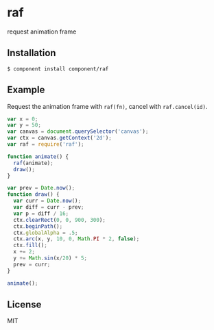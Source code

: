 
# raf

  request animation frame

## Installation

    $ component install component/raf

## Example

  Request the animation frame with `raf(fn)`, cancel with `raf.cancel(id)`.

```js
var x = 0;
var y = 50;
var canvas = document.querySelector('canvas');
var ctx = canvas.getContext('2d');
var raf = require('raf');

function animate() {
  raf(animate);
  draw();
}

var prev = Date.now();
function draw() {
  var curr = Date.now();
  var diff = curr - prev;
  var p = diff / 16;
  ctx.clearRect(0, 0, 900, 300);
  ctx.beginPath();
  ctx.globalAlpha = .5;
  ctx.arc(x, y, 10, 0, Math.PI * 2, false);
  ctx.fill();
  x += 2;
  y += Math.sin(x/20) * 5;
  prev = curr;
}

animate();
```

## License

  MIT
